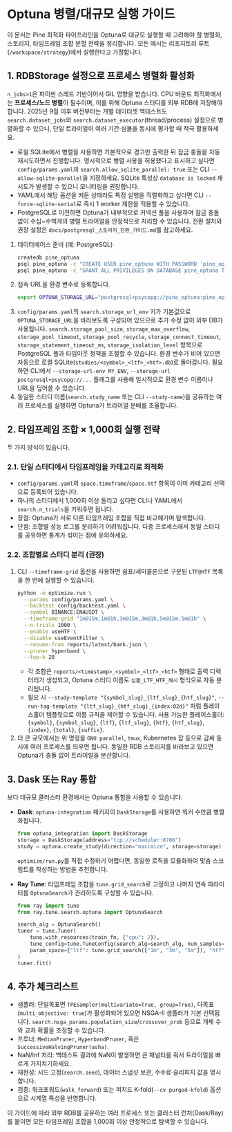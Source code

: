 # Optuna 병렬/대규모 실행 가이드

이 문서는 Pine 최적화 파이프라인을 Optuna로 대규모 실행할 때 고려해야 할 병렬화, 스토리지, 타임프레임 조합 분할 전략을 정리합니다. 모든 예시는 리포지토리 루트(`/workspace/strategy`)에서 실행한다고 가정합니다.

## 1. RDBStorage 설정으로 프로세스 병렬화 활성화

`n_jobs>1`은 파이썬 스레드 기반이어서 GIL 영향을 받습니다. CPU 바운드 최적화에서는 **프로세스/노드 병렬**이 필수이며, 이를 위해 Optuna 스터디를 외부 RDB에 저장해야 합니다. 2025년 9월 이후 버전부터는 개별 데이터셋 백테스트도 `search.dataset_jobs`와 `search.dataset_executor`(thread/process) 설정으로 병렬화할 수 있으니, 단일 트라이얼이 여러 기간·심볼을 동시에 평가할 때 적극 활용하세요.

- 로컬 SQLite에서 병렬을 사용하면 기본적으로 경고만 출력한 뒤 잠금 충돌을 자동 재시도하면서 진행합니다. 명시적으로 병렬 사용을 허용했다고 표시하고 싶다면 `config/params.yaml`의 `search.allow_sqlite_parallel: true` 또는 CLI `--allow-sqlite-parallel`을 지정하세요. SQLite 특성상 `database is locked` 재시도가 발생할 수 있으니 모니터링을 권장합니다.
- YAML에서 해당 옵션을 켜둔 상태라도 특정 실행을 직렬화하고 싶다면 CLI `--force-sqlite-serial`로 즉시 1 worker 제한을 적용할 수 있습니다.
- PostgreSQL로 이전하면 Optuna가 내부적으로 커넥션 풀을 사용하며 잠금 충돌 없이 수십~수백개의 병렬 트라이얼을 안정적으로 처리할 수 있습니다. 전환 절차와 권장 설정은 `docs/postgresql_스토리지_전환_가이드.md`를 참고하세요.

1. 데이터베이스 준비 (예: PostgreSQL)
   ```bash
   createdb pine_optuna
   psql pine_optuna -c "CREATE USER pine_optuna WITH PASSWORD 'pine_optuna';"
   psql pine_optuna -c "GRANT ALL PRIVILEGES ON DATABASE pine_optuna TO pine_optuna;"
   ```
2. 접속 URL을 환경 변수로 등록합니다.
   ```bash
   export OPTUNA_STORAGE_URL="postgresql+psycopg://pine_optuna:pine_optuna@localhost:5432/pine_optuna"
   ```
3. `config/params.yaml`의 `search.storage_url_env` 키가 기본값으로 `OPTUNA_STORAGE_URL`을 바라보도록 구성되어 있으므로 추가 수정 없이 외부 DB가 사용됩니다. `search.storage_pool_size`, `storage_max_overflow`, `storage_pool_timeout`, `storage_pool_recycle`, `storage_connect_timeout`, `storage_statement_timeout_ms`, `storage_isolation_level` 항목으로 PostgreSQL 풀과 타임아웃 정책을 조절할 수 있습니다. 환경 변수가 비어 있으면 자동으로 로컬 SQLite(`studies/<symbol>_<ltf>_<htf>.db`)로 돌아갑니다. 필요하면 CLI에서 `--storage-url-env MY_ENV`, `--storage-url postgresql+psycopg://...` 플래그를 사용해 일시적으로 환경 변수 이름이나 URL을 덮어쓸 수 있습니다.
4. 동일한 스터디 이름(`search.study_name` 또는 CLI `--study-name`)을 공유하는 여러 프로세스를 실행하면 Optuna가 트라이얼 분배를 조율합니다.

## 2. 타임프레임 조합 × 1,000회 실행 전략

두 가지 방식이 있습니다.

### 2.1. 단일 스터디에서 타임프레임을 카테고리로 최적화

- `config/params.yaml`의 `space.timeframe`/`space.htf` 항목이 이미 카테고리 선택으로 등록되어 있습니다.
- 하나의 스터디에서 1,000회 이상 돌리고 싶다면 CLI나 YAML에서 `search.n_trials`을 키워주면 됩니다.
- 장점: Optuna가 서로 다른 타임프레임 조합을 직접 비교해가며 탐색합니다.
- 단점: 조합별 성능 로그를 분리하기 어려워집니다. 다중 프로세스에서 동일 스터디를 공유하면 통계가 섞이는 점에 유의하세요.

### 2.2. 조합별로 스터디 분리 (권장)

1. CLI `--timeframe-grid` 옵션을 사용하면 쉼표/세미콜론으로 구분된 `LTF@HTF` 목록을 한 번에 실행할 수 있습니다.
   ```bash
   python -m optimize.run \
     --params config/params.yaml \
     --backtest config/backtest.yaml \
     --symbol BINANCE:ENAUSDT \
     --timeframe-grid "1m@15m,1m@1h,3m@15m,3m@1h,5m@15m,5m@1h" \
     --n-trials 1000 \
     --enable useHTF \
     --disable useEventFilter \
     --resume-from reports/latest/bank.json \
     --pruner hyperband \
     --top-k 20
   ```
   - 각 조합은 `reports/<timestamp>_<symbol>_<ltf>_<htf>` 형태로 출력 디렉터리가 생성되고, Optuna 스터디 이름도 `심볼_LTF_HTF_해시` 형식으로 자동 분리됩니다.
   - 필요 시 `--study-template "{symbol_slug}_{ltf_slug}_{htf_slug}"`, `--run-tag-template "{ltf_slug}_{htf_slug}_{index:02d}"` 처럼 플레이스홀더 템플릿으로 이름 규칙을 제어할 수 있습니다. 사용 가능한 플레이스홀더: `{symbol}`, `{symbol_slug}`, `{ltf}`, `{ltf_slug}`, `{htf}`, `{htf_slug}`, `{index}`, `{total}`, `{suffix}`.
2. 더 큰 규모에서는 위 명령을 `GNU parallel`, `tmux`, Kubernetes 잡 등으로 감싸 동시에 여러 프로세스를 띄우면 됩니다. 동일한 RDB 스토리지를 바라보고 있으면 Optuna가 충돌 없이 트라이얼을 분산합니다.

## 3. Dask 또는 Ray 통합

보다 대규모 클러스터 환경에서는 Optuna 통합을 사용할 수 있습니다.

- **Dask**: `optuna-integration` 패키지의 `DaskStorage`를 사용하면 워커 수만큼 병렬화됩니다.
  ```python
  from optuna_integration import DaskStorage
  storage = DaskStorage(address="tcp://scheduler:8786")
  study = optuna.create_study(direction="maximize", storage=storage)
  ```
  `optimize/run.py`를 직접 수정하기 어렵다면, 동일한 로직을 모듈화하여 맞춤 스크립트를 작성하는 방법을 추천합니다.

- **Ray Tune**: 타임프레임 조합을 `tune.grid_search`로 고정하고 나머지 연속 파라미터를 `OptunaSearch`가 관리하도록 구성할 수 있습니다.
  ```python
  from ray import tune
  from ray.tune.search.optuna import OptunaSearch

  search_alg = OptunaSearch()
  tuner = tune.Tuner(
      tune.with_resources(train_fn, {"cpu": 2}),
      tune_config=tune.TuneConfig(search_alg=search_alg, num_samples=1000),
      param_space={"ltf": tune.grid_search(["1m", "3m", "5m"]), "htf": tune.grid_search(["15m", "1h"])}
  )
  tuner.fit()
  ```

## 4. 추가 체크리스트

- 샘플러: 단일목표면 `TPESampler(multivariate=True, group=True)`, 다목표(`multi_objective: true`)가 활성화되어 있으면 NSGA-II 샘플러가 기본 선택됩니다. `search.nsga_params.population_size`/`crossover_prob` 등으로 개체 수와 교차 확률을 조정할 수 있습니다.
- 프루너: `MedianPruner`, `HyperbandPruner`, 혹은 `SuccessiveHalvingPruner(asha)`.
- NaN/Inf 처리: 백테스트 결과에 NaN이 발생하면 큰 패널티를 줘서 트라이얼을 빠르게 가지치기하세요.
- 재현성: 시드 고정(`search.seed`), 데이터 스냅샷 보관, 수수료·슬리피지 값을 명시합니다.
- 검증: 워크포워드(`walk_forward`) 또는 퍼지드 K-fold(`--cv purged-kfold`) 옵션으로 시계열 특성을 반영합니다.

이 가이드에 따라 외부 RDB를 공유하는 여러 프로세스 또는 클러스터 런처(Dask/Ray)를 붙이면 모든 타임프레임 조합을 1,000회 이상 안정적으로 탐색할 수 있습니다.
